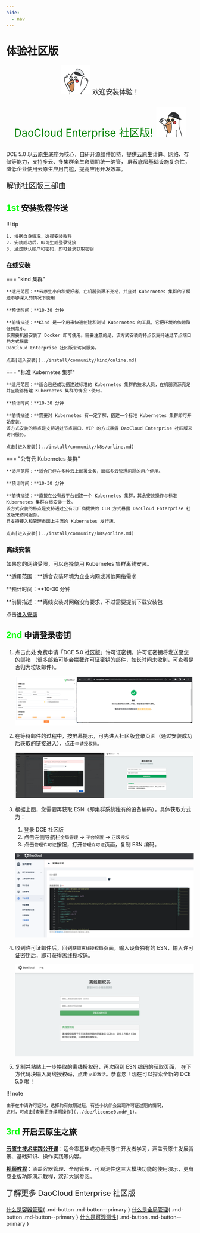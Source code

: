 ```yaml
---
hide:
  - nav
---
```


# 体验社区版

<div style="text-align: center;">
  <p style="font-size: 18px;"><img src="./images/hu01.gif" alt="Image" width="80"> 欢迎安装体验！</p>
  <p style="font-size: 28px; color: green;">DaoCloud Enterprise 社区版! <img src="./images/hu02.gif" alt="Image" width="80"></p>
</div>

DCE 5.0 以云原生底座为核心，自研开源组件加持，提供云原生计算、网络、存储等能力，支持多云、多集群全生命周期统一纳管，
屏蔽底层基础设施复杂性，降低企业使用云原生应用门槛，提高应用开发效率。

<p style="font-size: 20px;">解锁社区版三部曲</p>

## <p><span style="font-family: 'Arial', sans-serif; font-size: 24px; color: #00FF00;">1st</span> 安装教程传送</p>

!!! tip

    1. 根据自身情况，选择安装教程
    2. 安装成功后，即可生成登录链接
    3. 通过默认账户和密码，即可登录获取密钥

### 在线安装

=== "kind 集群"

    **适用范围：**云原生小白和爱好者，在机器资源不充裕，并且对 Kubernetes 集群的了解还不够深入的情况下使用

    **预计时间：**10-30 分钟

    **前情描述：**Kind 是一个用来快速创建和测试 Kubernetes 的工具，它把环境的依赖降低到最小，
    仅需要机器安装了 Docker 即可使用。需要注意的是，该方式安装的特点仅支持通过节点端口的方式暴露
    DaoCloud Enterprise 社区版来访问服务。

    点击[进入安装](../install/community/kind/online.md)

=== "标准 Kubernetes 集群"

    **适用范围：**适合已经成功搭建过标准的 Kubernetes 集群的技术人员，在机器资源充足并且能够搭建 Kubernetes 集群的情况下使用。

    **预计时间：**10-30 分钟

    **前情描述：**需要对 Kubernetes 有一定了解，搭建一个标准 Kubernetes 集群即可开始安装。
    该方式安装的特点是支持通过节点端口、VIP 的方式暴露 DaoCloud Enterprise 社区版来访问服务。

    点击[进入安装](../install/community/k8s/online.md)

=== "公有云 Kubernetes 集群"

    **适用范围：**适合已经在多种云上部署业务，面临多云管理问题的用户使用。

    **预计时间：**10-30 分钟

    **前情描述：**直接在公有云平台创建一个 Kubernetes 集群，其余安装操作与标准 Kubernetes 集群在线安装一致。
    该方式安装的特点是支持通过公有云厂商提供的 CLB 方式暴露 DaoCloud Enterprise 社区版来访问服务，
    且支持接入和管理市面上主流的 Kubernetes 发行版。

    点击[进入安装](../install/community/k8s/online.md)

### 离线安装

如果您的网络受限，可以选择使用 Kubernetes 集群离线安装。

**适用范围：**适合安装环境为企业内网或其他网络需求

**预计时间：**10-30 分钟

**前情描述：**离线安装对网络没有要求，不过需要提前下载安装包

点击[进入安装](../install/community/k8s/offline.md)

## <p><span style="font-family: 'Arial', sans-serif; font-size: 24px; color: #00FF00;">2nd</span> 申请登录密钥</p>

1. 点击此处 免费申请「DCE 5.0 社区版」许可证密钥，许可证密钥将发送至您的邮箱
  （很多邮箱可能会拦截许可证密钥的邮件，如长时间未收到，可查看是否归为垃圾邮件）。

    ![check mail](./images/license01.png)

2. 在等待邮件的过程中，按屏幕提示，可先进入社区版登录页面（通过安装成功后获取的链接进入），点击`申请授权码`。

    ![get code](./images/license02.png)

3. 根据上图，您需要再获取 ESN（即集群系统独有的设备编码），具体获取方式为：

    1. 登录 DCE 社区版
    2. 点击左侧导航栏`全局管理` -> `平台设置` -> `正版授权`
    3. 点击`管理许可证`按钮，打开`管理许可证`页面，复制 ESN 编码。

    ![esn](./images/license03.png)

4. 收到许可证邮件后，回到`获取离线授权码`页面，输入设备独有的 ESN，输入许可证密钥后，即可获得离线授权码。

    ![get offline](./images/license04.png)

5. 复制并粘贴上一步换取的离线授权码，再次回到 ESN 编码的获取页面，
   在下方代码块输入离线授权码，点击`立即激活`。恭喜您！现在可以探索全新的 DCE 5.0 啦！

!!! note

    由于在申请许可证时，选择的有效期过短，有些小伙伴会出现许可证过期的情况，
    这时，可点击[查看更多续期操作](../dce/license0.md#_1)。

## <p><span style="font-family: 'Arial', sans-serif; font-size: 24px; color: #00FF00;">3rd</span> 开启云原生之旅</p>

**[云原生技术实践公开课](https://appu8cplrlw7661.h5.xiaoeknow.com)**：适合零基础或初级云原生开发者学习，涵盖云原生发展背景、基础知识、操作实践等内容。

**[视频教程](../videos/index.md)**：涵盖容器管理、全局管理、可观测性这三大模块功能的使用演示，更有商业版功能演示教程，欢迎大家参阅。

<p style="font-size: 20px;">了解更多 DaoCloud Enterprise 社区版</p>

[什么是容器管理](../kpanda/intro/what.md){ .md-button .md-button--primary }
[什么是全局管理](../ghippo/intro/what.md){ .md-button .md-button--primary }
[什么是可观测性](../insight/intro/what.md){ .md-button .md-button--primary }
